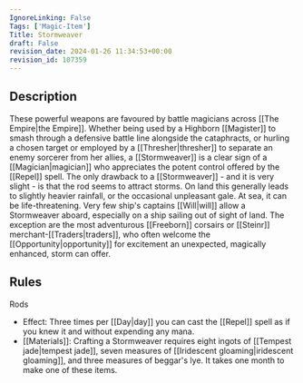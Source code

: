 ```yaml
---
IgnoreLinking: False
Tags: ['Magic-Item']
Title: Stormweaver
draft: False
revision_date: 2024-01-26 11:34:53+00:00
revision_id: 107359
---
```


## Description
These powerful weapons are favoured by battle magicians across [[The Empire|the Empire]]. Whether being used by a Highborn [[Magister]] to smash through a defensive battle line alongside the cataphracts, or hurling a chosen target  or employed by a [[Thresher|thresher]] to separate an enemy sorcerer from her allies, a [[Stormweaver]] is a clear sign of a [[Magician|magician]] who appreciates the potent control offered by the [[Repel]] spell.
The only drawback to a [[Stormweaver]] - and it is very slight - is that the rod seems to attract storms. On land this generally leads to slightly heavier rainfall, or the occasional unpleasant gale. At sea, it can be life-threatening. Very few ship's captains [[Will|will]] allow a Stormweaver aboard, especially on a ship sailing out of sight of land. The exception are the most adventurous [[Freeborn]] corsairs or [[Steinr]] merchant-[[Traders|traders]], who often welcome the [[Opportunity|opportunity]] for excitement an unexpected, magically enhanced, storm can offer.
## Rules
Rods
* Effect: Three times per [[Day|day]] you can cast the [[Repel]] spell as if you knew it and without expending any mana.
* [[Materials]]: Crafting a Stormweaver requires eight ingots of [[Tempest jade|tempest jade]], seven measures of [[Iridescent gloaming|iridescent gloaming]], and three  measures of beggar's lye. It takes one month to make one of these items.